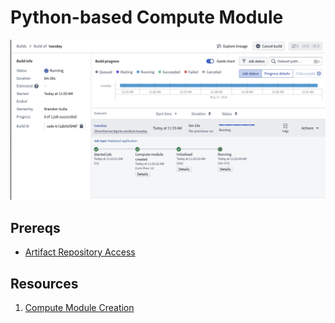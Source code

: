 # Python-based Compute Module
![](static/build_screen.png)

## Prereqs
* [Artifact Repository Access](../artifact-registry.md)

## Resources
1) [Compute Module Creation](./creating_computemodule.md)